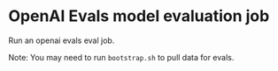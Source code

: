 # OpenAI Evals model evaluation job

Run an openai evals eval job.

Note: You may need to run `bootstrap.sh` to pull data for evals.
